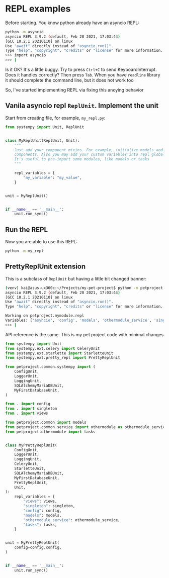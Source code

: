 # REPL examples

Before starting. You know python already have an asyncio REPL:

```sh
python -m asyncio
asyncio REPL 3.9.2 (default, Feb 28 2021, 17:03:44) 
[GCC 10.2.1 20210110] on linux
Use "await" directly instead of "asyncio.run()".
Type "help", "copyright", "credits" or "license" for more information.
>>> import asyncio
>>> |
```

Is it OK? It's a little buggy. Try to press `Ctrl+C` to send KeyboardInterrupt.
Does it handles correctly? Then press `Tab`. When you have `readline` library
it should complete the command line, but it does not work too

So, I've started implementing REPL via fixing this anoying behavior

## Vanila asyncio repl `ReplUnit`. Implement the unit

Start from creating file, for example, `my_repl.py`:

```python
from systempy import Unit, ReplUnit


class MyReplUnit(ReplUnit, Unit):
    """
    Just add your component mixins. For example, initialize models and other
    components. Also you may add your custom variables into repl globals.
    It's useful to pre-import some modules, like models or tasks
    """

    repl_variables = {
        "my_variable": "my_value",
    }


unit = MyReplUnit()


if __name__ == '__main__':
    unit.run_sync()
```

## Run the REPL

Now you are able to use this REPL:

```sh
python -m my_repl
```

## PrettyReplUnit extension

This is a subclass of `ReplUnit` but having a little bit changed banner:

```sh
(venv) kai@asus-ux360c:~/Projects/my-pet-project$ python -m petproject.mymodule.repl
asyncio REPL 3.9.2 (default, Feb 28 2021, 17:03:44) 
[GCC 10.2.1 20210110] on linux
Use "await" directly instead of "asyncio.run()".
Type "help", "copyright", "credits" or "license" for more information.

Working on petproject.mymodule.repl
Variables: ['asyncio', 'config', 'models', 'othermodule_service', 'singleton', 'tasks', 'unit', 'views']
>>> |
```

API reference is the same. This is my pet project code with minimal changes

```python
from systempy import Unit
from systempy.ext.celery import CeleryUnit
from systempy.ext.starlette import StarletteUnit
from systempy.ext.pretty_repl import PrettyReplUnit

from petproject.common.systempy import (
    ConfigUnit,
    LoggerUnit,
    LoggingUnit,
    SQLAlchemyMariaDBUnit,
    MyFirstDatabaseUnit,
)

from . import config
from . import singleton
from . import views

from petproject.common import models
from petproject.common.service import othermodule as othermodule_service
from petproject.othermodule import tasks


class MyPrettyReplUnit(
    ConfigUnit,
    LoggerUnit,
    LoggingUnit,
    CeleryUnit,
    StarletteUnit,
    SQLAlchemyMariaDBUnit,
    MyFirstDatabaseUnit,
    PrettyReplUnit,
    Unit,
):
    repl_variables = {
        "views": views,
        "singleton": singleton,
        "config": config,
        "models": models,
        "othermodule_service": othermodule_service,
        "tasks": tasks,
    }


unit = MyPrettyReplUnit(
    config=config.config,
)


if __name__ == '__main__':
    unit.run_sync()
```
